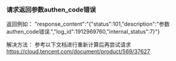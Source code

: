 ### 请求返回参数authen_code错误

返回例如：
"response_content":"{"status":101,"description":"参数authen_code错误.","log_id":1912969760,"internal_status":7}"}

解决方法：
参考以下文档进行重新计算后再尝试请求
https://cloud.tencent.com/document/product/569/37627
